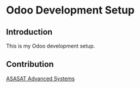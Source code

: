 # Odoo Development Setup

## Introduction
This is my Odoo development setup.

## Contribution
[ASASAT Advanced Systems](https://asasatas.com.sa/en/)

